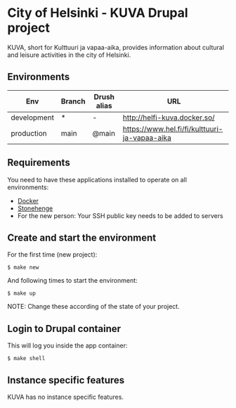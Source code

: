 # City of Helsinki - KUVA Drupal project

KUVA, short for Kulttuuri ja vapaa-aika, provides information about cultural and leisure activities in the city of
Helsinki.

## Environments

Env | Branch | Drush alias | URL
--- | ------ | ----------- | ---
development | * | - | http://helfi-kuva.docker.so/
production | main | @main | https://www.hel.fi/fi/kulttuuri-ja-vapaa-aika

## Requirements

You need to have these applications installed to operate on all environments:

- [Docker](https://github.com/druidfi/guidelines/blob/master/docs/docker.md)
- [Stonehenge](https://github.com/druidfi/stonehenge)
- For the new person: Your SSH public key needs to be added to servers

## Create and start the environment

For the first time (new project):

``
$ make new
``

And following times to start the environment:

``
$ make up
``

NOTE: Change these according of the state of your project.

## Login to Drupal container

This will log you inside the app container:

```
$ make shell
```

## Instance specific features

KUVA has no instance specific features.
